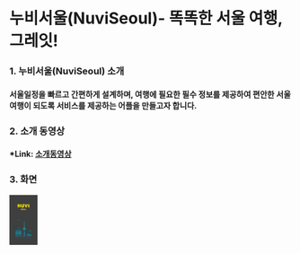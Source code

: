 # 누비서울(NuviSeoul)- 똑똑한 서울 여행, 그레잇!

### 1. 누비서울(NuviSeoul) 소개
#### 서울일정을 빠르고 간편하게 설계하며, 여행에 필요한 필수 정보를 제공하여 편안한 서울 여행이 되도록 서비스를 제공하는 어플을 만들고자 합니다.   

### 2. 소개 동영상 
#### *Link: [소개동영상](https://google.com )

### 3. 화면
<img width="10%" height="10%" src="/ReadMe.Image/main.jpg"></img>
